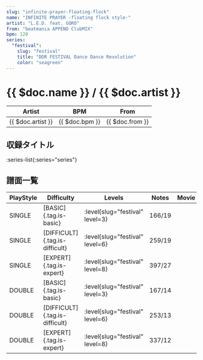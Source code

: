 ```yaml
---
slug: "infinite-prayer-floating-flock"
name: "INFINITE PRAYER -floating flock style-"
artist: "L.E.D. feat. GORO"
from: "beatmania APPEND ClubMIX"
bpm: 120
series:
  "festival":
    slug: "festival"
    title: "DDR FESTIVAL Dance Dance Revolution"
    color: "seagreen"
---
```


# {{ $doc.name }} / {{ $doc.artist }}

|Artist|BPM|From|
|------|---|----|
|{{ $doc.artist }}|{{ $doc.bpm }}|{{ $doc.from }}|

## 収録タイトル

:series-list{:series="series"}

## 譜面一覧

|PlayStyle|Difficulty|Levels|Notes|Movie|
|---------|----------|------|-----|-----|
|SINGLE|[BASIC]{.tag.is-basic}|:level{slug="festival" level=3}|166/19||
|SINGLE|[DIFFICULT]{.tag.is-difficult}|:level{slug="festival" level=6}|259/19||
|SINGLE|[EXPERT]{.tag.is-expert}|:level{slug="festival" level=8}|397/27||
|DOUBLE|[BASIC]{.tag.is-basic}|:level{slug="festival" level=3}|167/14||
|DOUBLE|[DIFFICULT]{.tag.is-difficult}|:level{slug="festival" level=6}|253/13||
|DOUBLE|[EXPERT]{.tag.is-expert}|:level{slug="festival" level=8}|337/12||
